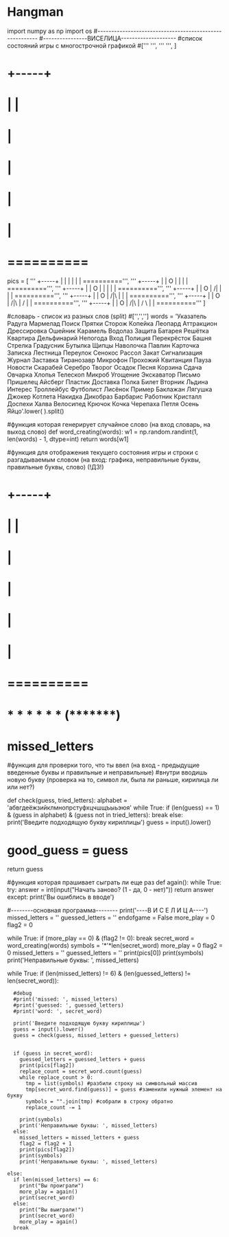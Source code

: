 # Hangman
import numpy as np
import os
#--------------------------------------------------------
#----------------ВИСЕЛИЦА--------------------
#список состояний игры с многострочной графикой
#[''' ''', ''' ''', ]
#
#    +-----+
#    |     |
#          |
#          |
#          |
#          |
#  ==========
pics = [
  '''
  +-----+
  |     |
        |
        |
        |
        |
==========''', '''
  +-----+
  |     |
  O     |
        |
        |
        |
==========''', '''
  +-----+
  |     |
  O     |
  |     |
        |
        |
==========''', '''
  +-----+
  |     |
  O     |
 /|     |
        |
        |
==========''', '''
  +-----+
  |     |
  O     |
 /|\    |
        |
        |
==========''', '''
  +-----+
  |     |
  O     |
 /|\    |
 /      |
        |
==========''', '''
  +-----+
  |     |
  O     |
 /|\    |
 / \    |
        |
=========='''
]

#словарь - список из разных слов (split)
#['','','']
words = 'Указатель Радуга Мармелад Поиск Прятки Сторож Копейка Леопард Аттракцион Дрессировка Ошейник Карамель Водолаз Защита Батарея Решётка Квартира Дельфинарий Непогода Вход Полиция Перекрёсток Башня Стрелка Градусник Бутылка Щипцы Наволочка Павлин Карточка Записка Лестница Переулок Сенокос Рассол Закат Сигнализация Журнал Заставка Тиранозавр Микрофон Прохожий Квитанция Пауза Новости Скарабей Серебро Творог Осадок Песня Корзина Сдача Овчарка Хлопья Телескоп Микроб Угощение Экскаватор Письмо Пришелец Айсберг Пластик Доставка Полка Билет Вторник Льдина Интерес Троллейбус Футболист Лисёнок Пример Баклажан Лягушка Джокер Котлета Накидка Дикобраз Барбарис Работник Кристалл Доспехи Халва Велосипед Крючок Кочка Черепаха Петля Осень Яйцо'.lower(
).split()


#функция которая генерирует случайное слово (на вход словарь, на выход слово)
def word_creating(words):
  w1 = np.random.randint(1, len(words) - 1, dtype=int)
  return words[w1]


#функция для отображения текущего состояния игры и строки с разгадываемым словом (на вход: графика, неправильные буквы, правильные буквы, слово) (!ДЗ!)
#    +-----+
#    |     |
#          |
#          |
#          |
#          |
#  ==========
#  * * * * * * (*******)
#  missed_letters

#функция для проверки того, что ты ввел (на вход - предыдущие введенные буквы и правильные и неправильные)
#внутри вводишь новую букву (проверка на то, символ ли, была ли раньше, кирилица ли или нет?)


def check(guess, tried_letters):
  alphabet = 'абвгдеёжзийклмнопрстуфхцчшщъыьэюя'
  while True:
    if (len(guess) == 1) & (guess in alphabet) & (guess not in tried_letters):
      break
    else:
      print('Введите подходящую букву кириллицы')
      guess = input().lower()
#  good_guess = guess
  return guess


#функция которая прашивает сыграть ли еще раз
def again():
  while True:
    try:
      answer = int(input("Начать заново? (1 - да, 0 - нет)"))
      return answer
    except:
      print('Вы ошиблись в вводе')


#--------основная программа--------
print('----В И С Е Л И Ц А----')
missed_letters = ''
guessed_letters = ''
endofgame = False
more_play = 0
flag2 = 0

while True:
  if (more_play == 0) & (flag2 != 0):
    break
  secret_word = word_creating(words)
  symbols = '*'*len(secret_word)
  more_play = 0
  flag2 = 0
  missed_letters = ''
  guessed_letters = ''
  print(pics[0])
  print(symbols)
  print('Неправильные буквы: ', missed_letters)

  
  while True:
    if (len(missed_letters) != 6) & (len(guessed_letters) != len(secret_word)):

      #debug
      #print('missed: ', missed_letters)
      #print('guessed: ', guessed_letters)
      #print('word: ', secret_word)
      
      print('Введите подходящую букву кириллицы')
      guess = input().lower()
      guess = check(guess, missed_letters + guessed_letters)


      if (guess in secret_word):
        guessed_letters = guessed_letters + guess
        print(pics[flag2])        
        replace_count = secret_word.count(guess)
        while replace_count > 0:
          tmp = list(symbols) #разбили строку на символьный массив
          tmp[secret_word.find(guess)] = guess #заменили нужный элемент на букву
          symbols = "".join(tmp) #собрали в строку обратно
          replace_count -= 1
        
        print(symbols)
        print('Неправильные буквы: ', missed_letters)
      else:
        missed_letters = missed_letters + guess
        flag2 = flag2 + 1
        print(pics[flag2])
        print(symbols)
        print('Неправильные буквы: ', missed_letters)

    else:
      if len(missed_letters) == 6:
        print("Вы проиграли")
        more_play = again()
        print(secret_word)
      else:
        print("Вы выиграли!")
        print(secret_word)
        more_play = again()
      break
